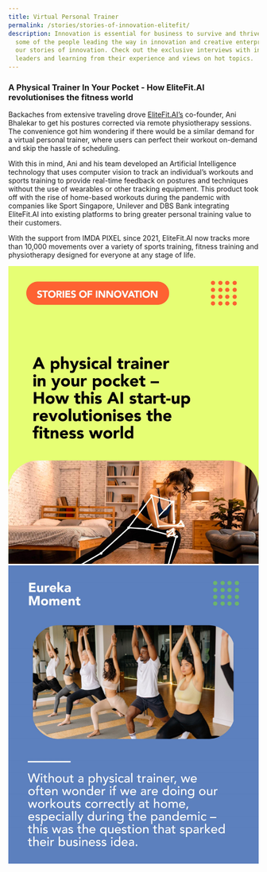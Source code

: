 ```yaml
---
title: Virtual Personal Trainer
permalink: /stories/stories-of-innovation-elitefit/
description: Innovation is essential for business to survive and thrive. Meet
  some of the people leading the way in innovation and creative enterprises with
  our stories of innovation. Check out the exclusive interviews with industry
  leaders and learning from their experience and views on hot topics.
---
```

### A Physical Trainer In Your Pocket - How EliteFit.AI revolutionises the fitness world 

Backaches from extensive traveling drove [EliteFit.AI’s](https://elitefitforyou.com/home) co-founder, Ani Bhalekar to get his postures corrected via remote physiotherapy sessions. The convenience got him wondering if there would be a similar demand for a virtual personal trainer, where users can perfect their workout on-demand and skip the hassle of scheduling.

With this in mind, Ani and his team developed an Artificial Intelligence technology that uses computer vision to track an individual’s workouts and sports training to provide real-time feedback on postures and techniques without the use of wearables or other tracking equipment. This product took off with the rise of home-based workouts during the pandemic with companies like Sport Singapore, Unilever and DBS Bank integrating EliteFit.AI into existing platforms to bring greater personal training value to their customers.

With the support from IMDA PIXEL since 2021, EliteFit.AI now tracks more than 10,000 movements over a variety of sports training, fitness training and physiotherapy designed for everyone at any stage of life.

![](/images/Success%20stories/Stories%20of%20Innovation/EliteFit/EliteFit_1.jpg)
![](/images/Success%20stories/Stories%20of%20Innovation/EliteFit/EliteFit_2.jpg)